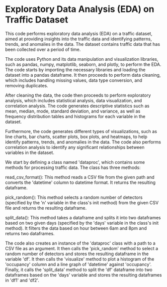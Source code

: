 #  Exploratory Data Analysis (EDA) on Traffic Dataset

This code performs exploratory data analysis (EDA) on a traffic dataset, aimed at providing insights into the traffic data and identifying patterns, trends, and anomalies in the data. The dataset contains traffic data that has been collected over a period of time.

The code uses Python and its data manipulation and visualization libraries, such as pandas, numpy, matplotlib, seaborn, and plotly, to perform the EDA. The code starts by importing the necessary libraries and loading the dataset into a pandas dataframe. It then proceeds to perform data cleaning, which includes handling missing values, data type conversion, and removing duplicates.

After cleaning the data, the code then proceeds to perform exploratory analysis, which includes statistical analysis, data visualization, and correlation analysis. The code generates descriptive statistics such as mean, median, mode, standard deviation, and variance, as well as frequency distribution tables and histograms for each variable in the dataset.

Furthermore, the code generates different types of visualizations, such as line charts, bar charts, scatter plots, box plots, and heatmaps, to help identify patterns, trends, and anomalies in the data. The code also performs correlation analysis to identify any significant relationships between variables in the dataset.


We start by defining a class named 'dataproc', which contains some methods for processing traffic data. The class has three methods:

read_csv_format(): This method reads a CSV file from the given path and converts the 'datetime' column to datetime format. It returns the resulting dataframe.

pick_random(): This method selects a random number of detectors (specified by the 'n' variable in the class's init method) from the given CSV file and returns the resulting dataframe.

split_data(): This method takes a dataframe and splits it into two dataframes based on two given days (specified by the 'days' variable in the class's init method). It filters the data based on hour between 6am and 8pm and returns two dataframes.

The code also creates an instance of the 'dataproc' class with a path to a CSV file as an argument. It then calls the 'pick_random' method to select a random number of detectors and stores the resulting dataframe in the variable 'df'. It then calls the 'visualize' method to plot a histogram of the 'occupancy' column and a line graph of 'datetime' against 'occupancy'. Finally, it calls the 'split_data' method to split the 'df' dataframe into two dataframes based on the 'days' variable and stores the resulting dataframes in 'df1' and 'df2'.

